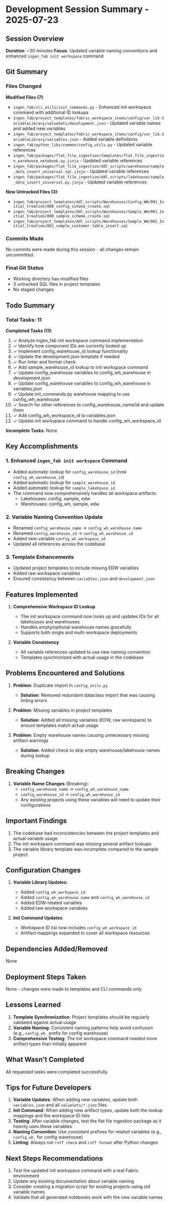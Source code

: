 # Development Session Summary - 2025-07-23

## Session Overview
**Duration**: ~30 minutes
**Focus**: Updated variable naming conventions and enhanced `ingen_fab init workspace` command

## Git Summary

### Files Changed
**Modified Files (7)**:
- `ingen_fab/cli_utils/init_commands.py` - Enhanced init workspace command with additional ID lookups
- `ingen_fab/project_templates/fabric_workspace_items/config/var_lib.VariableLibrary/valueSets/development.json` - Updated variable names and added new variables
- `ingen_fab/project_templates/fabric_workspace_items/config/var_lib.VariableLibrary/variables.json` - Added variable definitions
- `ingen_fab/python_libs/common/config_utils.py` - Updated variable references
- `ingen_fab/packages/flat_file_ingestion/templates/flat_file_ingestion_warehouse_notebook.py.jinja` - Updated variable references
- `ingen_fab/packages/flat_file_ingestion/ddl_scripts/warehouse/sample_data_insert_universal.sql.jinja` - Updated variable references
- `ingen_fab/packages/flat_file_ingestion/ddl_scripts/lakehouse/sample_data_insert_universal.py.jinja` - Updated variable references

**New Untracked Files (3)**:
- `ingen_fab/project_templates/ddl_scripts/Warehouses/Config_WH/001_Initial_Creation/000_config_schema_create.sql`
- `ingen_fab/project_templates/ddl_scripts/Warehouses/Sample_WH/001_Initial_Creation/000_sample_schema_create.sql`
- `ingen_fab/project_templates/ddl_scripts/Warehouses/Sample_WH/001_Initial_Creation/002_sample_customer_table_insert.sql`

### Commits Made
No commits were made during this session - all changes remain uncommitted.

### Final Git Status
- Working directory has modified files
- 3 untracked SQL files in project templates
- No staged changes

## Todo Summary

### Total Tasks: 11
**Completed Tasks (11)**:
1. ✓ Analyze ingen_fab init workspace command implementation
2. ✓ Identify how component IDs are currently looked up
3. ✓ Implement config_warehouse_id lookup functionality
4. ✓ Update the development.json template if needed
5. ✓ Run linter and format check
6. ✓ Add sample_warehouse_id lookup to init workspace command
7. ✓ Update config_warehouse variables to config_wh_warehouse in development.json
8. ✓ Update config_warehouse variables to config_wh_warehouse in variables.json
9. ✓ Update init_commands.py warehouse mapping to use config_wh_warehouse
10. ✓ Search for other references to config_warehouse_name/id and update them
11. ✓ Add config_wh_workspace_id to variables.json
12. ✓ Update init workspace command to handle config_wh_workspace_id

**Incomplete Tasks**: None

## Key Accomplishments

### 1. Enhanced `ingen_fab init workspace` Command
- Added automatic lookup for `config_warehouse_id` (now `config_wh_warehouse_id`)
- Added automatic lookup for `sample_warehouse_id`
- Added automatic lookup for `sample_lakehouse_id`
- The command now comprehensively handles all workspace artifacts:
  - Lakehouses: config, sample, edw
  - Warehouses: config_wh, sample, edw

### 2. Variable Naming Convention Update
- Renamed `config_warehouse_name` → `config_wh_warehouse_name`
- Renamed `config_warehouse_id` → `config_wh_warehouse_id`
- Added new variable `config_wh_workspace_id`
- Updated all references across the codebase

### 3. Template Enhancements
- Updated project templates to include missing EDW variables
- Added raw workspace variables
- Ensured consistency between `variables.json` and `development.json`

## Features Implemented

1. **Comprehensive Workspace ID Lookup**
   - The init workspace command now looks up and updates IDs for all lakehouses and warehouses
   - Handles empty/optional warehouse names gracefully
   - Supports both single and multi-workspace deployments

2. **Variable Consistency**
   - All variable references updated to use new naming convention
   - Templates synchronized with actual usage in the codebase

## Problems Encountered and Solutions

1. **Problem**: Duplicate import in `config_utils.py`
   - **Solution**: Removed redundant dataclass import that was causing linting errors

2. **Problem**: Missing variables in project templates
   - **Solution**: Added all missing variables (EDW, raw workspace) to ensure templates match actual usage

3. **Problem**: Empty warehouse names causing unnecessary missing artifact warnings
   - **Solution**: Added check to skip empty warehouse/lakehouse names during lookup

## Breaking Changes

1. **Variable Name Changes** (Breaking):
   - `config_warehouse_name` → `config_wh_warehouse_name`
   - `config_warehouse_id` → `config_wh_warehouse_id`
   - Any existing projects using these variables will need to update their configurations

## Important Findings

1. The codebase had inconsistencies between the project templates and actual variable usage
2. The init workspace command was missing several artifact lookups
3. The variable library template was incomplete compared to the sample project

## Configuration Changes

1. **Variable Library Updates**:
   - Added `config_wh_workspace_id`
   - Added `config_wh_warehouse_name` and `config_wh_warehouse_id`
   - Added EDW-related variables
   - Added raw workspace variables

2. **Init Command Updates**:
   - Workspace ID list now includes `config_wh_workspace_id`
   - Artifact mappings expanded to cover all workspace resources

## Dependencies Added/Removed
None

## Deployment Steps Taken
None - changes were made to templates and CLI commands only

## Lessons Learned

1. **Template Synchronization**: Project templates should be regularly validated against actual usage
2. **Variable Naming**: Consistent naming patterns help avoid confusion (e.g., `config_wh_` prefix for config warehouse)
3. **Comprehensive Testing**: The init workspace command needed more artifact types than initially apparent

## What Wasn't Completed
All requested tasks were completed successfully.

## Tips for Future Developers

1. **Variable Updates**: When adding new variables, update both `variables.json` and all `valueSets/*.json` files
2. **Init Command**: When adding new artifact types, update both the lookup mappings and the workspace ID lists
3. **Testing**: After variable changes, test the flat file ingestion package as it heavily uses these variables
4. **Naming Convention**: Use consistent prefixes for related variables (e.g., `config_wh_` for config warehouse)
5. **Linting**: Always run `ruff check` and `ruff format` after Python changes

## Next Steps Recommendations

1. Test the updated init workspace command with a real Fabric environment
2. Update any existing documentation about variable naming
3. Consider creating a migration script for existing projects using old variable names
4. Validate that all generated notebooks work with the new variable names
